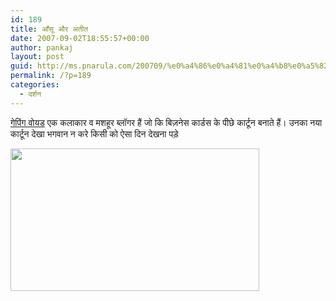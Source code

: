```yaml
---
id: 189
title: आँसू और अतीत
date: 2007-09-02T18:55:57+00:00
author: pankaj
layout: post
guid: http://ms.pnarula.com/200709/%e0%a4%86%e0%a4%81%e0%a4%b8%e0%a5%82-%e0%a4%94%e0%a4%b0-%e0%a4%85%e0%a4%a4%e0%a5%80%e0%a4%a4/
permalink: /?p=189
categories:
  - दर्शन
---
```

[गेपिंग वोयड](http://www.gapingvoid.com/widget/viewtoon.php?id=20070902) एक कलाकार व मशहूर ब्लॉगर हैं जो कि बिज़नेस कार्डस के पीछे कार्टून बनाते हैं। उनका नया कार्टून देखा भगवान न करे किसी को ऐसा दिन देखना पड़े 

<a href="http://pnarula.com/images/ms/6fc22ae23c84_117C2/2007090240012.jpg" atomicselection="true"><img style="border-right: 0px; border-top: 0px; border-left: 0px; border-bottom: 0px" height="228" src="http://pnarula.com/images/ms/6fc22ae23c84_117C2/200709024001_thumb.jpg" width="398" border="0" /></a>
